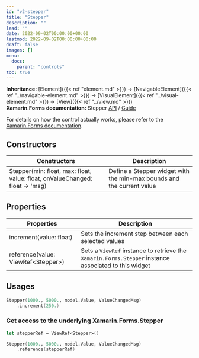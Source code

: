 ```yaml
---
id: "v2-stepper"
title: "Stepper"
description: ""
lead: ""
date: 2022-09-02T00:00:00+00:00
lastmod: 2022-09-02T00:00:00+00:00
draft: false
images: []
menu:
  docs:
    parent: "controls"
toc: true
---
```


**Inheritance:** [Element]({{< ref "element.md" >}}) -> [NavigableElement]({{< ref "../navigable-element.md" >}}) -> [VisualElement]({{< ref "../visual-element.md" >}}) -> [View]({{< ref "../view.md" >}})  
**Xamarin.Forms documentation:** Stepper [API](https://docs.microsoft.com/en-us/dotnet/api/xamarin.forms.stepper) / [Guide](https://docs.microsoft.com/en-us/xamarin/xamarin-forms/user-interface/stepper)

For details on how the control actually works, please refer to the [Xamarin.Forms documentation](https://docs.microsoft.com/en-us/xamarin/xamarin-forms/user-interface/stepper).

## Constructors

| Constructors | Description |
|--|--|
| Stepper(min: float, max: float, value: float, onValueChanged: float -> 'msg) | Define a Stepper widget with the min-max bounds and the current value |

## Properties

| Properties | Description |
|--|--|
| increment(value: float) | Sets the increment step between each selected values |
| reference(value: ViewRef&lt;Stepper&gt;) | Sets a `ViewRef` instance to retrieve the `Xamarin.Forms.Stepper` instance associated to this widget |

## Usages

```fs
Stepper(1000., 5000., model.Value, ValueChangedMsg)
    .increment(250.)
```

### Get access to the underlying Xamarin.Forms.Stepper

```fs
let stepperRef = ViewRef<Stepper>()

Stepper(1000., 5000., model.Value, ValueChangedMsg)
    .reference(stepperRef) 
```
